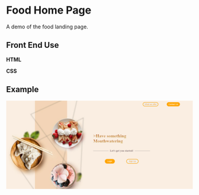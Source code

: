 
# Food Home Page

A demo of the food landing page.
 




## Front End Use

**HTML**

**CSS** 


## Example
![alt text](https://github.com/KunalShrivastava08/css/blob/main/Food%20Home%20page/Food%20Landing%20Page.png)